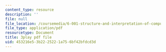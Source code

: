```yaml
---
content_type: resource
description: ''
file: null
file_location: /coursemedia/6-001-structure-and-interpretation-of-computer-programs-spring-2005/453216e53b2225221a756bf42bfdcd3d_PEwZL3H2oKg.pdf
file_type: application/pdf
resourcetype: Document
title: 3play pdf file
uid: 453216e5-3b22-2522-1a75-6bf42bfdcd3d
---
```

